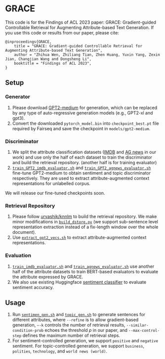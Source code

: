 # GRACE

This code is for the Findings of ACL 2023 paper: GRACE: Gradient-guided Controllable Retrieval for Augmenting Attribute-based Text Generation. If you use this code or results from our paper, please cite:

```
@inproceedings{GRACE,
    title = "GRACE: Gradient-guided Controllable Retrieval for Augmenting Attribute-based Text Generation",
    author = "Zhihua Wen, Zhiliang Tian, Zhen Huang, Yuxin Yang, Zexin Jian, Changjian Wang and Dongsheng Li",
    booktitle = "Findings of ACL 2023",
}
```

## Setup

### Generator

1. Please download [GPT2-medium](https://huggingface.co/GPT2-medium) for generation, which can be replaced by any type of auto-regressive generation models (e.g., GPT2-xl and gpt3).
2. Convert the downloaded `pytorch_model.bin` into `checkpoint_best.pt` file required by Fairseq and save the checkpoint in `models/gpt2-medium`.

### Discriminator

1. We split the attribute classification datasets ([IMDB](https://ai.stanford.edu/~amaas/data/sentiment/) and [AG news](http://groups.di.unipi.it/~gulli/AG_corpus_of_news_articles.html) in our work) and use only the half of each dataset to train the discriminator and build the  retrieval repository. (another half is for training evaluator)
2.  [`train_GPT2_imdb_evaluator.sh`](discriminator/scripts/train_GPT2_imdb_evaluator.sh) and [`train_GPT2_agnews_evaluator.sh`]() fine-tune GPT2-medium to obtain sentiment and topic discriminator respectively. They are used to extract attribute-augmented context representations for unlabelled corpus.

We will release our fine-tuned checkpoints soon.

### Retrieval Repository

1. Please follow [urvashik/knnlm](https://github.com/urvashik/knnlm) to build the retrieval repository. We make minor modifications in [`build_dstore.py`](repo/build_dstore.py) (we support sub-sentence level representation extraction instead of a fix-length window over the whole document).
2. Use [`extract_gpt2_vecs.sh`](discriminator/scripts/extract_gpt2_vecs.sh) to extract attribute-augmented context representations.

### Evaluation

1. [`train_imdb_evaluator.sh`](discriminator/scripts/train_imdb_evaluator.sh) and [`train_agnews_evaluator.sh`](discriminator/scripts/train_agnews_evaluator.sh) use another half of the attribute datasets to train BERT-based evaluators to evaluate the attribute expressed by GRACE.
2. We also use existing Huggingface [sentiment classifier](https://huggingface.co/gchhablani/bert-base-cased-finetuned-sst2) to evaluate sentiment accuracy.

## Usage

1. Run [`sentimen_gen.sh`](scripts/sentiment_gen.sh) and [`topic_gen.sh`](scripts/topic_gen.sh) to generate sentences for different attributes, where `--refine` is to allow gradient-based generation, `–-k` controls the number of retrieval results, `--similar-condition-prob` echoes the threshold $p$ in our paper, and `--max-control-step` defines the maximum number of retrieval steps.
2. For sentiment-controlled generation, we support `positive` and `negative` sentiment. For topic-controlled generation, we support `business`, `polities`, `technology`, and `world news (world)`.
